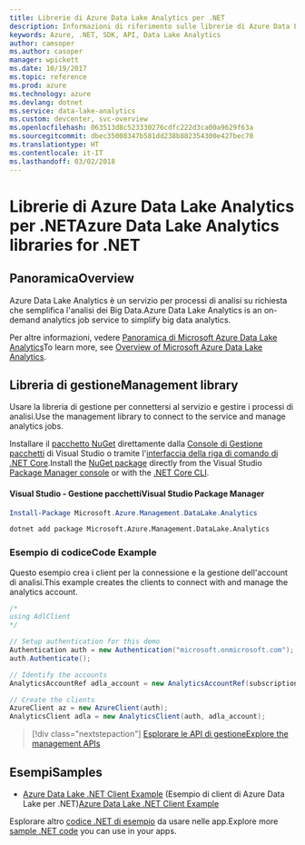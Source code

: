 ```yaml
---
title: Librerie di Azure Data Lake Analytics per .NET
description: Informazioni di riferimento sulle librerie di Azure Data Lake Analytics per .NET
keywords: Azure, .NET, SDK, API, Data Lake Analytics
author: camsoper
ms.author: casoper
manager: wpickett
ms.date: 10/19/2017
ms.topic: reference
ms.prod: azure
ms.technology: azure
ms.devlang: dotnet
ms.service: data-lake-analytics
ms.custom: devcenter, svc-overview
ms.openlocfilehash: 063513d8c523330276cdfc222d3ca00a9629f63a
ms.sourcegitcommit: dbec35008347b581dd238b882354300e427bec70
ms.translationtype: HT
ms.contentlocale: it-IT
ms.lasthandoff: 03/02/2018
---
```

# <a name="azure-data-lake-analytics-libraries-for-net"></a><span data-ttu-id="c7318-104">Librerie di Azure Data Lake Analytics per .NET</span><span class="sxs-lookup"><span data-stu-id="c7318-104">Azure Data Lake Analytics libraries for .NET</span></span>

## <a name="overview"></a><span data-ttu-id="c7318-105">Panoramica</span><span class="sxs-lookup"><span data-stu-id="c7318-105">Overview</span></span>

<span data-ttu-id="c7318-106">Azure Data Lake Analytics è un servizio per processi di analisi su richiesta che semplifica l'analisi dei Big Data.</span><span class="sxs-lookup"><span data-stu-id="c7318-106">Azure Data Lake Analytics is an on-demand analytics job service to simplify big data analytics.</span></span>

<span data-ttu-id="c7318-107">Per altre informazioni, vedere [Panoramica di Microsoft Azure Data Lake Analytics](/azure/data-lake-analytics/data-lake-analytics-overview)</span><span class="sxs-lookup"><span data-stu-id="c7318-107">To learn more, see [Overview of Microsoft Azure Data Lake Analytics](/azure/data-lake-analytics/data-lake-analytics-overview).</span></span>

## <a name="management-library"></a><span data-ttu-id="c7318-108">Libreria di gestione</span><span class="sxs-lookup"><span data-stu-id="c7318-108">Management library</span></span>

<span data-ttu-id="c7318-109">Usare la libreria di gestione per connettersi al servizio e gestire i processi di analisi.</span><span class="sxs-lookup"><span data-stu-id="c7318-109">Use the management library to connect to the service and manage analytics jobs.</span></span>

<span data-ttu-id="c7318-110">Installare il [pacchetto NuGet](https://www.nuget.org/packages/Microsoft.Azure.Management.DataLake.Analytics) direttamente dalla [Console di Gestione pacchetti][PackageManager] di Visual Studio o tramite l'[interfaccia della riga di comando di .NET Core][DotNetCLI].</span><span class="sxs-lookup"><span data-stu-id="c7318-110">Install the [NuGet package](https://www.nuget.org/packages/Microsoft.Azure.Management.DataLake.Analytics) directly from the Visual Studio [Package Manager console][PackageManager] or with the [.NET Core CLI][DotNetCLI].</span></span>

#### <a name="visual-studio-package-manager"></a><span data-ttu-id="c7318-111">Visual Studio - Gestione pacchetti</span><span class="sxs-lookup"><span data-stu-id="c7318-111">Visual Studio Package Manager</span></span>

```powershell
Install-Package Microsoft.Azure.Management.DataLake.Analytics
```

```bash
dotnet add package Microsoft.Azure.Management.DataLake.Analytics
```

### <a name="code-example"></a><span data-ttu-id="c7318-112">Esempio di codice</span><span class="sxs-lookup"><span data-stu-id="c7318-112">Code Example</span></span>

<span data-ttu-id="c7318-113">Questo esempio crea i client per la connessione e la gestione dell'account di analisi.</span><span class="sxs-lookup"><span data-stu-id="c7318-113">This example creates the clients to connect with and manage the analytics account.</span></span>

```csharp
/*
using AdlClient 
*/

// Setup authentication for this demo
Authentication auth = new Authentication("microsoft.onmicrosoft.com"); // change this to YOUR tenant
auth.Authenticate();

// Identify the accounts
AnalyticsAccountRef adla_account = new AnalyticsAccountRef(subscriptionId, resourceGroup, userName);

// Create the clients
AzureClient az = new AzureClient(auth);
AnalyticsClient adla = new AnalyticsClient(auth, adla_account);
```

> [!div class="nextstepaction"]
> [<span data-ttu-id="c7318-114">Esplorare le API di gestione</span><span class="sxs-lookup"><span data-stu-id="c7318-114">Explore the management APIs</span></span>](/dotnet/api/overview/azure/datalakeanalytics/management)

## <a name="samples"></a><span data-ttu-id="c7318-115">Esempi</span><span class="sxs-lookup"><span data-stu-id="c7318-115">Samples</span></span>
* <span data-ttu-id="c7318-116">[Azure Data Lake .NET Client Example](https://azure.microsoft.com/resources/samples/data-lake-dotnet-client/) (Esempio di client di Azure Data Lake per .NET)</span><span class="sxs-lookup"><span data-stu-id="c7318-116">[Azure Data Lake .NET Client Example](https://azure.microsoft.com/resources/samples/data-lake-dotnet-client/)</span></span>

<span data-ttu-id="c7318-117">Esplorare altro [codice .NET di esempio](https://azure.microsoft.com/resources/samples/?platform=dotnet) da usare nelle app.</span><span class="sxs-lookup"><span data-stu-id="c7318-117">Explore more [sample .NET code](https://azure.microsoft.com/resources/samples/?platform=dotnet) you can use in your apps.</span></span>

[PackageManager]: https://docs.microsoft.com/nuget/tools/package-manager-console
[DotNetCLI]: https://docs.microsoft.com/dotnet/core/tools/dotnet-add-package
